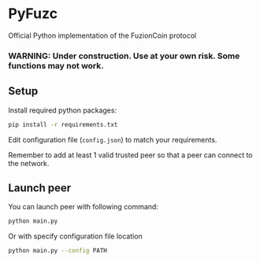 # PyFuzc
Official Python implementation of the FuzionCoin protocol

### WARNING: Under construction. Use at your own risk. Some functions may not work.

## Setup

Install required python packages:
```sh
pip install -r requirements.txt
```

Edit configuration file (`config.json`) to match your requirements.

Remember to add at least 1 valid trusted peer so that a peer can connect to the network.

## Launch peer
You can launch peer with following command:
```sh
python main.py
```
Or with specify configuration file location
```sh
python main.py --config PATH
```
